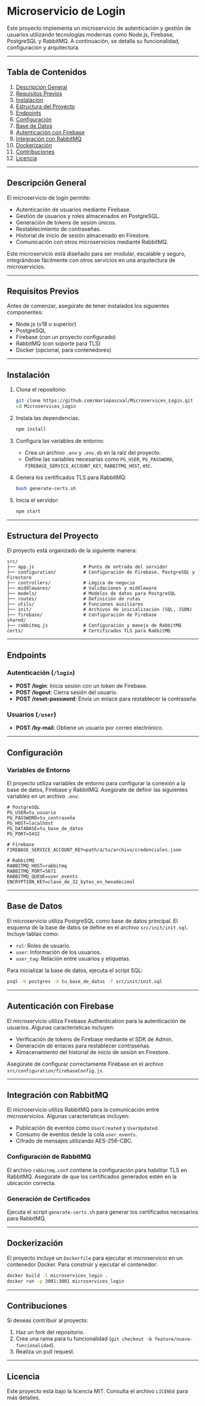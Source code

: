 # Microservicio de Login

Este proyecto implementa un microservicio de autenticación y gestión de usuarios utilizando tecnologías modernas como Node.js, Firebase, PostgreSQL y RabbitMQ. A continuación, se detalla su funcionalidad, configuración y arquitectura.

---

## Tabla de Contenidos

1. [Descripción General](#descripción-general)
2. [Requisitos Previos](#requisitos-previos)
3. [Instalación](#instalación)
4. [Estructura del Proyecto](#estructura-del-proyecto)
5. [Endpoints](#endpoints)
6. [Configuración](#configuración)
7. [Base de Datos](#base-de-datos)
8. [Autenticación con Firebase](#autenticación-con-firebase)
9. [Integración con RabbitMQ](#integración-con-rabbitmq)
10. [Dockerización](#dockerización)
11. [Contribuciones](#contribuciones)
12. [Licencia](#licencia)

---

## Descripción General

El microservicio de login permite:
- Autenticación de usuarios mediante Firebase.
- Gestión de usuarios y roles almacenados en PostgreSQL.
- Generación de tokens de sesión únicos.
- Restablecimiento de contraseñas.
- Historial de inicio de sesión almacenado en Firestore.
- Comunicación con otros microservicios mediante RabbitMQ.

Este microservicio está diseñado para ser modular, escalable y seguro, integrándose fácilmente con otros servicios en una arquitectura de microservicios.

---

## Requisitos Previos

Antes de comenzar, asegúrate de tener instalados los siguientes componentes:
- Node.js (v18 o superior)
- PostgreSQL
- Firebase (con un proyecto configurado)
- RabbitMQ (con soporte para TLS)
- Docker (opcional, para contenedores)

---

## Instalación

1. Clona el repositorio:
   ```bash
   git clone https://github.com/mariopascual/Microservices_Login.git
   cd Microservices_Login
   ```

2. Instala las dependencias:
   ```bash
   npm install
   ```

3. Configura las variables de entorno:
   - Crea un archivo `.env` y `.env.db` en la raíz del proyecto.
   - Define las variables necesarias como `PG_USER`, `PG_PASSWORD`, `FIREBASE_SERVICE_ACCOUNT_KEY`, `RABBITMQ_HOST`, etc.

4. Genera los certificados TLS para RabbitMQ:
   ```bash
   bash generate-certs.sh
   ```

5. Inicia el servidor:
   ```bash
   npm start
   ```

---

## Estructura del Proyecto

El proyecto está organizado de la siguiente manera:

```
src/
├── app.js                  # Punto de entrada del servidor
├── configuration/          # Configuración de Firebase, PostgreSQL y Firestore
├── controllers/            # Lógica de negocio
├── middlewares/            # Validaciones y middleware
├── models/                 # Modelos de datos para PostgreSQL
├── routes/                 # Definición de rutas
├── utils/                  # Funciones auxiliares
├── init/                   # Archivos de inicialización (SQL, JSON)
├── firebase/               # Configuración de Firebase
shared/
├── rabbitmq.js             # Configuración y manejo de RabbitMQ
certs/                      # Certificados TLS para RabbitMQ
```

---

## Endpoints

### Autenticación (`/login`)
- **POST /login**: Inicia sesión con un token de Firebase.
- **POST /logout**: Cierra sesión del usuario.
- **POST /reset-password**: Envía un enlace para restablecer la contraseña.

### Usuarios (`/user`)
- **POST /by-mail**: Obtiene un usuario por correo electrónico.

---

## Configuración

### Variables de Entorno

El proyecto utiliza variables de entorno para configurar la conexión a la base de datos, Firebase y RabbitMQ. Asegúrate de definir las siguientes variables en un archivo `.env`:

```env
# PostgreSQL
PG_USER=tu_usuario
PG_PASSWORD=tu_contraseña
PG_HOST=localhost
PG_DATABASE=tu_base_de_datos
PG_PORT=5432

# Firebase
FIREBASE_SERVICE_ACCOUNT_KEY=path/a/tu/archivo/credenciales.json

# RabbitMQ
RABBITMQ_HOST=rabbitmq
RABBITMQ_PORT=5671
RABBITMQ_QUEUE=user_events
ENCRYPTION_KEY=clave_de_32_bytes_en_hexadecimal
```

---

## Base de Datos

El microservicio utiliza PostgreSQL como base de datos principal. El esquema de la base de datos se define en el archivo `src/init/init.sql`. Incluye tablas como:
- `rol`: Roles de usuario.
- `user`: Información de los usuarios.
- `user_tag`: Relación entre usuarios y etiquetas.

Para inicializar la base de datos, ejecuta el script SQL:
```bash
psql -U postgres -d tu_base_de_datos -f src/init/init.sql
```

---

## Autenticación con Firebase

El microservicio utiliza Firebase Authentication para la autenticación de usuarios. Algunas características incluyen:
- Verificación de tokens de Firebase mediante el SDK de Admin.
- Generación de enlaces para restablecer contraseñas.
- Almacenamiento del historial de inicio de sesión en Firestore.

Asegúrate de configurar correctamente Firebase en el archivo `src/configuration/firebaseConfig.js`.

---

## Integración con RabbitMQ

El microservicio utiliza RabbitMQ para la comunicación entre microservicios. Algunas características incluyen:
- Publicación de eventos como `UserCreated` y `UserUpdated`.
- Consumo de eventos desde la cola `user_events`.
- Cifrado de mensajes utilizando AES-256-CBC.

### Configuración de RabbitMQ

El archivo `rabbitmq.conf` contiene la configuración para habilitar TLS en RabbitMQ. Asegúrate de que los certificados generados estén en la ubicación correcta.

### Generación de Certificados

Ejecuta el script `generate-certs.sh` para generar los certificados necesarios para RabbitMQ.

---

## Dockerización

El proyecto incluye un `Dockerfile` para ejecutar el microservicio en un contenedor Docker. Para construir y ejecutar el contenedor:
```bash
docker build -t microservices_login .
docker run -p 3001:3001 microservices_login
```

---

## Contribuciones

Si deseas contribuir al proyecto:
1. Haz un fork del repositorio.
2. Crea una rama para tu funcionalidad (`git checkout -b feature/nueva-funcionalidad`).
3. Realiza un pull request.

---

## Licencia

Este proyecto está bajo la licencia MIT. Consulta el archivo `LICENSE` para más detalles.
